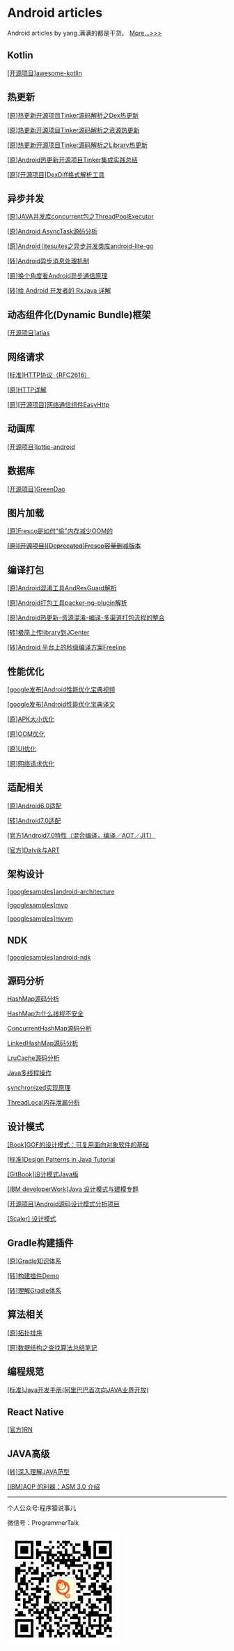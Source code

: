 # Android articles
Android articles by yang.满满的都是干货。
[More...>>>](http://www.cnblogs.com/yyangblog/)

## Kotlin</br>
[[开源项目]awesome-kotlin](https://github.com/mcxiaoke/awesome-kotlin)

## 热更新</br>
[[原]热更新开源项目Tinker源码解析之Dex热更新](https://github.com/LaurenceYang/article/blob/master/%E7%83%AD%E6%9B%B4%E6%96%B0/%E7%83%AD%E6%9B%B4%E6%96%B0%E5%BC%80%E6%BA%90%E9%A1%B9%E7%9B%AETinker%E6%BA%90%E7%A0%81%E8%A7%A3%E6%9E%90%E4%B9%8BDex%E7%83%AD%E6%9B%B4%E6%96%B0.md)

[[原]热更新开源项目Tinker源码解析之资源热更新](https://github.com/LaurenceYang/article/blob/master/%E7%83%AD%E6%9B%B4%E6%96%B0/%E7%83%AD%E6%9B%B4%E6%96%B0%E5%BC%80%E6%BA%90%E9%A1%B9%E7%9B%AETinker%E6%BA%90%E7%A0%81%E8%A7%A3%E6%9E%90%E4%B9%8B%E8%B5%84%E6%BA%90%E7%83%AD%E6%9B%B4%E6%96%B0.md)

[[原]热更新开源项目Tinker源码解析之Library热更新](https://github.com/LaurenceYang/article/blob/master/%E7%83%AD%E6%9B%B4%E6%96%B0/%E7%83%AD%E6%9B%B4%E6%96%B0%E5%BC%80%E6%BA%90%E9%A1%B9%E7%9B%AETinker%E6%BA%90%E7%A0%81%E8%A7%A3%E6%9E%90%E4%B9%8BLibrary%E7%83%AD%E6%9B%B4%E6%96%B0.md) 

[[原]Android热更新开源项目Tinker集成实践总结](https://github.com/LaurenceYang/article/blob/master/%E7%83%AD%E6%9B%B4%E6%96%B0/Android%E7%83%AD%E6%9B%B4%E6%96%B0%E5%BC%80%E6%BA%90%E9%A1%B9%E7%9B%AETinker%E9%9B%86%E6%88%90%E5%AE%9E%E8%B7%B5%E6%80%BB%E7%BB%93.md)

[[原][开源项目]DexDiff格式解析工具](https://github.com/LaurenceYang/tinker-dex-dump)

## 异步并发</br>
[[原]JAVA并发库concurrent包之ThreadPoolExecutor](https://github.com/LaurenceYang/article/blob/master/%E5%BC%82%E6%AD%A5%E5%B9%B6%E5%8F%91/JAVA%E5%B9%B6%E5%8F%91%E5%BA%93concurrent%E5%8C%85%E4%B9%8BThreadPoolExecutor.md)

[[原]Android AsyncTask源码分析](https://github.com/LaurenceYang/article/blob/master/%E5%BC%82%E6%AD%A5%E5%B9%B6%E5%8F%91/Android%20AsyncTask%E6%BA%90%E7%A0%81%E5%88%86%E6%9E%90.md)

[[原]Android litesuites之异步并发类库android-lite-go](https://github.com/LaurenceYang/article/blob/master/%E5%BC%82%E6%AD%A5%E5%B9%B6%E5%8F%91/Android%20litesuites%E4%B9%8B%E5%BC%82%E6%AD%A5%E5%B9%B6%E5%8F%91%E7%B1%BB%E5%BA%93android-lite-go.md)

[[转]Android异步消息处理机制](http://blog.csdn.net/lmj623565791/article/details/38377229/)

[[原]换个角度看Android异步通信原理](https://github.com/LaurenceYang/article/blob/master/%E5%BC%82%E6%AD%A5%E5%B9%B6%E5%8F%91/%E6%8D%A2%E4%B8%AA%E8%A7%92%E5%BA%A6%E7%9C%8BAndroid%E5%BC%82%E6%AD%A5%E9%80%9A%E4%BF%A1%E5%8E%9F%E7%90%86.md)

[[转]给 Android 开发者的 RxJava 详解](http://gank.io/post/560e15be2dca930e00da1083#toc_26)


## 动态组件化(Dynamic Bundle)框架</br>
[[开源项目]atlas](https://github.com/alibaba/atlas)

## 网络请求</br>

[[标准]HTTP协议（RFC2616）](https://datatracker.ietf.org/doc/rfc2616/)

[[原]HTTP详解](https://github.com/LaurenceYang/article/blob/master/%E7%BD%91%E7%BB%9C%E8%AF%B7%E6%B1%82/HTTP%E8%AF%A6%E8%A7%A3.md)

[[原][开源项目]网络通信组件EasyHttp](https://github.com/LaurenceYang/EasyHttp)

## 动画库
[[开源项目]lottie-android](https://github.com/airbnb/lottie-android)

## 数据库

[[开源项目]GreenDao](https://github.com/greenrobot/greenDAO)

## 图片加载

[[原]Fresco是如何"偷"内存减少OOM的](https://github.com/LaurenceYang/Android_article/blob/master/%E5%9B%BE%E7%89%87%E5%8A%A0%E8%BD%BD/Android%E5%9B%BE%E7%89%87%E5%8A%A0%E8%BD%BD%E5%BA%93%E4%B9%8BFresco_%E6%9D%A8%E6%89%AC.ppt)

~~[[原][开源项目][Deprecated]Fresco容量删减版本](https://github.com/LaurenceYang/fresco)~~

## 编译打包
[[原]Android混淆工具AndResGuard解析](https://github.com/LaurenceYang/article/blob/master/%E7%BC%96%E8%AF%91%E6%89%93%E5%8C%85/Android%E6%B7%B7%E6%B7%86%E5%B7%A5%E5%85%B7AndResGuard.md)

[[原]Android打包工具packer-ng-plugin解析](https://github.com/LaurenceYang/article/blob/master/%E7%BC%96%E8%AF%91%E6%89%93%E5%8C%85/Android%E6%89%93%E5%8C%85%E5%B7%A5%E5%85%B7packer-ng-plugin.md)

[[原]Android热更新-资源混淆-编译-多渠道打包流程的整合](https://github.com/LaurenceYang/article/blob/master/%E7%BC%96%E8%AF%91%E6%89%93%E5%8C%85/Android%E7%83%AD%E6%9B%B4%E6%96%B0-%E8%B5%84%E6%BA%90%E6%B7%B7%E6%B7%86-%E7%BC%96%E8%AF%91-%E5%A4%9A%E6%B8%A0%E9%81%93%E6%89%93%E5%8C%85%E6%B5%81%E7%A8%8B%E7%9A%84%E6%95%B4%E5%90%88.md)

[[转]极简上传library到JCenter](http://blog.csdn.net/wzgiceman/article/details/53707042)

[[转]Android 平台上的秒级编译方案Freeline](https://yq.aliyun.com/articles/59122?spm=5176.8091938.0.0.1Bw3mU)

## 性能优化</br>

[[google发布]Android性能优化宝典视频](https://www.youtube.com/playlist?list=PLWz5rJ2EKKc9CBxr3BVjPTPoDPLdPIFCE)

[[google发布]Android性能优化宝典译文](http://hukai.me/android-performance-patterns/)

[[原]APK大小优化](https://github.com/LaurenceYang/article/blob/master/%E6%80%A7%E8%83%BD%E4%BC%98%E5%8C%96/APK%E5%A4%A7%E5%B0%8F%E4%BC%98%E5%8C%96.md)

[[原]OOM优化](https://github.com/LaurenceYang/article/blob/master/%E6%80%A7%E8%83%BD%E4%BC%98%E5%8C%96/OOM%E4%BC%98%E5%8C%96.md)

[[原]UI优化](https://github.com/LaurenceYang/article/blob/master/%E6%80%A7%E8%83%BD%E4%BC%98%E5%8C%96/UI%E4%BC%98%E5%8C%96.md)

[[原]网络请求优化](https://github.com/LaurenceYang/EasyHttp)


## 适配相关</br>
[[原]Android6.0适配](https://github.com/LaurenceYang/article/blob/master/%E9%80%82%E9%85%8D%E7%9B%B8%E5%85%B3/Android6.0%E9%80%82%E9%85%8D.md)

[[转]Android7.0适配](http://www.jianshu.com/p/56b9fb319310)

[[官方]Android7.0特性（混合编译，编译／AOT／JIT）](http://source.android.com/devices/tech/dalvik/jit-compiler.html)

[[官方]Dalvik与ART](http://source.android.com/devices/tech/dalvik/index.html)

## 架构设计</br>

[[googlesamples]android-architecture](https://github.com/googlesamples/android-architecture)

[[googlesamples]mvp](https://github.com/googlesamples/android-architecture/tree/todo-mvp/)

[[googlesamples]mvvm](https://github.com/googlesamples/android-architecture/tree/dev-todo-mvvm-databinding/)

## NDK</br>

[[googlesamples]android-ndk](https://github.com/googlesamples/android-ndk)

## 源码分析
[HashMap源码分析](https://github.com/LaurenceYang/Android_article/blob/master/%E6%BA%90%E7%A0%81%E5%88%86%E6%9E%90/HashMap%E6%BA%90%E7%A0%81%E5%88%86%E6%9E%90.md)

[HashMap为什么线程不安全](https://github.com/LaurenceYang/Android_article/blob/master/%E6%BA%90%E7%A0%81%E5%88%86%E6%9E%90/HashMap%E4%B8%BA%E4%BB%80%E4%B9%88%E7%BA%BF%E7%A8%8B%E4%B8%8D%E5%AE%89%E5%85%A8.md)

[ConcurrentHashMap源码分析](https://github.com/LaurenceYang/Android_article/blob/master/%E6%BA%90%E7%A0%81%E5%88%86%E6%9E%90/ConcurrentHashMap%E6%BA%90%E7%A0%81%E5%88%86%E6%9E%90.md)

[LinkedHashMap源码分析](https://github.com/LaurenceYang/Android_article/blob/master/%E6%BA%90%E7%A0%81%E5%88%86%E6%9E%90/LinkedHashMap%E6%BA%90%E7%A0%81%E5%88%86%E6%9E%90.md)

[LruCache源码分析](https://github.com/LaurenceYang/Android_article/blob/master/%E6%BA%90%E7%A0%81%E5%88%86%E6%9E%90/LruCache%E6%BA%90%E7%A0%81%E5%88%86%E6%9E%90.md)

[Java多线程操作](https://github.com/LaurenceYang/Android_article/blob/master/%E6%BA%90%E7%A0%81%E5%88%86%E6%9E%90/Java%E5%A4%9A%E7%BA%BF%E7%A8%8B%E6%93%8D%E4%BD%9C.md)

[synchronized实现原理](https://github.com/LaurenceYang/Android_article/blob/master/%E6%BA%90%E7%A0%81%E5%88%86%E6%9E%90/synchronized%E5%AE%9E%E7%8E%B0%E5%8E%9F%E7%90%86.md)

[ThreadLocal内存泄漏分析](https://github.com/LaurenceYang/Android_article/blob/master/%E6%BA%90%E7%A0%81%E5%88%86%E6%9E%90/ThreadLocal%E5%86%85%E5%AD%98%E6%B3%84%E6%BC%8F%E5%88%86%E6%9E%90.md)

## 设计模式</br>

[[Book]GOF的设计模式：可复用面向对象软件的基础](http://item.jd.com/10057319.html)

[[标准]Design Patterns in Java Tutorial](https://www.tutorialspoint.com/design_pattern/index.htm)

[[GitBook]设计模式Java版](https://www.gitbook.com/book/quanke/design-pattern-java/details)

[[IBM developerWork]Java 设计模式与建模专题](https://www.ibm.com/developerworks/cn/java/design/)

[[开源项目]Android源码设计模式分析项目](https://github.com/simple-android-framework/android_design_patterns_analysis)

[[Scaler] 设计模式](https://www.scaler.com/topics/design-patterns/)
## Gradle构建插件</br>

[[原]Gradle知识体系](https://github.com/LaurenceYang/Android_article/blob/master/%E6%9E%84%E5%BB%BA%E6%8F%92%E4%BB%B6/Gradle%E7%9F%A5%E8%AF%86%E4%BD%93%E7%B3%BB.md)

[[转]构建插件Demo](http://blog.bugtags.com/2016/03/28/embrace-android-studio-gradle-plugin/)

[[转]理解Gradle体系](http://www.infoq.com/cn/articles/android-in-depth-gradle)

## 算法相关</br>

[[原]拓扑排序](https://github.com/LaurenceYang/article/blob/master/%E7%AE%97%E6%B3%95%E7%9B%B8%E5%85%B3/%E6%8B%93%E6%89%91%E6%8E%92%E5%BA%8F.md)

[[原]数据结构之查找算法总结笔记](http://www.cnblogs.com/yyangblog/archive/2010/12/31/1923128.html)

## 编程规范</br>

[[标准]Java开发手册(阿里巴巴首次向JAVA业界开放)](https://github.com/LaurenceYang/article/blob/master/%E7%BC%96%E7%A8%8B%E8%A7%84%E8%8C%83/JAVA%E5%BC%80%E5%8F%91%E6%89%8B%E5%86%8C%E6%AD%A3%E5%BC%8F%E5%8F%91%E5%B8%83.pdf)

## React Native</br>

[[官方]RN](http://facebook.github.io/react-native/)

## JAVA高级</br>

[[转]深入理解JAVA范型](http://blog.csdn.net/sunxianghuang/article/details/51982979)

[[IBM]AOP 的利器：ASM 3.0 介绍](http://www.ibm.com/developerworks/cn/java/j-lo-asm30/)

---
个人公众号:程序猿说事儿  

微信号：ProgrammerTalk  

![微信公众号](https://github.com/LaurenceYang/tinker-dex-dump/blob/master/asserts/qrcode_for_gh_6510fb15de52_258.jpg)

